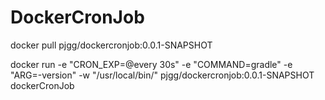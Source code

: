# DockerCronJob

docker pull pjgg/dockercronjob:0.0.1-SNAPSHOT

docker run -e "CRON_EXP=@every 30s" -e "COMMAND=gradle" -e "ARG=-version" -w "/usr/local/bin/" pjgg/dockercronjob:0.0.1-SNAPSHOT dockerCronJob